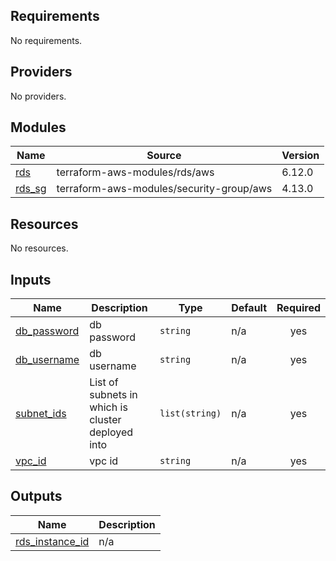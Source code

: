## Requirements

No requirements.

## Providers

No providers.

## Modules

| Name | Source | Version |
|------|--------|---------|
| <a name="module_rds"></a> [rds](#module\_rds) | terraform-aws-modules/rds/aws | 6.12.0 |
| <a name="module_rds_sg"></a> [rds\_sg](#module\_rds\_sg) | terraform-aws-modules/security-group/aws | 4.13.0 |

## Resources

No resources.

## Inputs

| Name | Description | Type | Default | Required |
|------|-------------|------|---------|:--------:|
| <a name="input_db_password"></a> [db\_password](#input\_db\_password) | db password | `string` | n/a | yes |
| <a name="input_db_username"></a> [db\_username](#input\_db\_username) | db username | `string` | n/a | yes |
| <a name="input_subnet_ids"></a> [subnet\_ids](#input\_subnet\_ids) | List of subnets in which is cluster deployed into | `list(string)` | n/a | yes |
| <a name="input_vpc_id"></a> [vpc\_id](#input\_vpc\_id) | vpc id | `string` | n/a | yes |

## Outputs

| Name | Description |
|------|-------------|
| <a name="output_rds_instance_id"></a> [rds\_instance\_id](#output\_rds\_instance\_id) | n/a |
